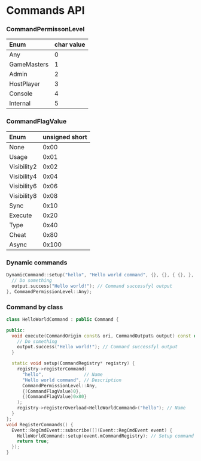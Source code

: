 # Commands API

### CommandPermissonLevel
|Enum|char value|
|:--|:--|
|Any|0|
|GameMasters|1|
|Admin|2|
|HostPlayer|3|
|Console|4|
|Internal|5|

### CommandFlagValue
|Enum|unsigned short|
|:--|:--|
|None|0x00|
|Usage|0x01|
|Visibility2|0x02|
|Visibility4|0x04|
|Visibility6|0x06|
|Visibility8|0x08|
|Sync|0x10|
|Execute|0x20|
|Type|0x40|
|Cheat|0x80|
|Async|0x100|

### Dynamic commands

```cpp
DynamicCommand::setup("hello", "Hello world command", {}, {}, { {}, }, [](DynamicCommand const& command, CommandOrigin const& origin, CommandOutput& output, std::unordered_map<std::string, DynamicCommand::Result>& results) {
  // Do something
  output.success("Hello world!"); // Command successfyl output
}, CommandPermissionLevel::Any);
```

### Command by class

```cpp
class HelloWorldCommand : public Command {

public:
  void execute(CommandOrigin const& ori, CommandOutput& output) const override {
    // Do something
    output.success("Hello world!"); // Command successfyl output
  }

  static void setup(CommandRegistry* registry) {
    registry->registerCommand(
      "hello",               // Name
      "Hello world command", // Description
      CommandPermissionLevel::Any,
      {(CommandFlagValue)0},
      {(CommandFlagValue)0x80}
    );
    registry->registerOverload<HelloWorldCommand>("hello"); // Name
  }
};
void RegisterCommands() {
  Event::RegCmdEvent::subscribe([](Event::RegCmdEvent event) {
    HelloWorldCommand::setup(event.mCommandRegistry); // Setup command by class
    return true;
  });
}
```